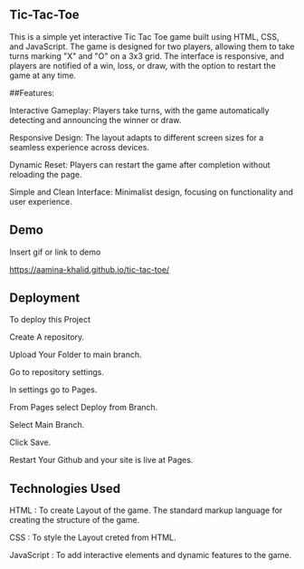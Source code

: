 ## Tic-Tac-Toe

This is a simple yet interactive Tic Tac Toe game built using HTML, CSS, and JavaScript. The game is designed for two players, allowing them to take turns marking "X" and "O" on a 3x3 grid. The interface is responsive, and players are notified of a win, loss, or draw, with the option to restart the game at any time.

##Features:

Interactive Gameplay: Players take turns, with the game automatically detecting and announcing the winner or draw.

Responsive Design: The layout adapts to different screen sizes for a seamless experience across devices.

Dynamic Reset: Players can restart the game after completion without reloading the page.

Simple and Clean Interface: Minimalist design, focusing on functionality and user experience.


## Demo
Insert gif or link to demo

https://aamina-khalid.github.io/tic-tac-toe/


## Deployment
To deploy this Project

Create A repository.

Upload Your Folder to main branch.

Go to repository settings.

In settings go to Pages.

From Pages select Deploy from Branch.

Select Main Branch.

Click Save.

Restart Your Github and your site is live at Pages.



## Technologies Used

HTML : To create Layout of the game. The standard markup language for creating the structure of the game.

CSS : To style the Layout creted from HTML.

JavaScript : To add interactive elements and dynamic features to the game.
